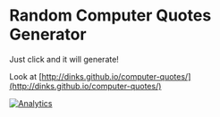 # Random Computer Quotes Generator

Just click and it will generate!

Look at [http://dinks.github.io/computer-quotes/](http://dinks.github.io/computer-quotes/)

[![Analytics](https://ga-beacon.appspot.com/UA-46793597-1/bucket_maker/readme)](https://github.com/dinks/computer-quotes)
